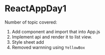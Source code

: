 # ReactAppDay1

Number of topic covered:
1. Add component and import that into App.js
2. Implement api and render it to list view.
3. Style sheet add
4. Removed warnning using `YellowBox`
